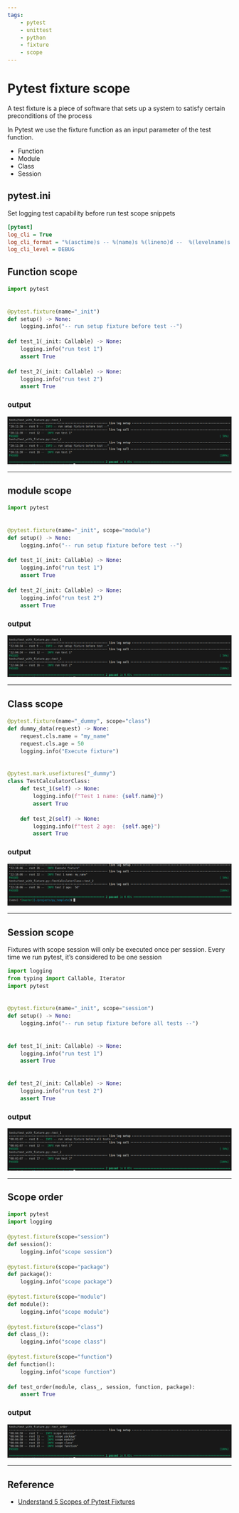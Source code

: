 ```yaml
---
tags:
    - pytest
    - unittest
    - python
    - fixture
    - scope
---
```

# Pytest fixture scope
A test fixture is a piece of software that sets up a system to satisfy certain preconditions of the process

In Pytest we use the fixture function as an input parameter of the test function.

- Function
- Module
- Class
- Session

## pytest.ini
Set logging test capability before run test scope snippets
 
```ini
[pytest]
log_cli = True
log_cli_format = "%(asctime)s -- %(name)s %(lineno)d --  %(levelname)s %(message)s"
log_cli_level = DEBUG
```

## Function scope

```python
import pytest


@pytest.fixture(name="_init")
def setup() -> None:
    logging.info("-- run setup fixture before test --")

def test_1(_init: Callable) -> None:
    logging.info("run test 1")
    assert True

def test_2(_init: Callable) -> None:
    logging.info("run test 2")
    assert True
```

### output
![](images/function_scope.png)

---

## module scope

```python title="module scope" linenums="1" hl_lines="4"
import pytest


@pytest.fixture(name="_init", scope="module")
def setup() -> None:
    logging.info("-- run setup fixture before test --")

def test_1(_init: Callable) -> None:
    logging.info("run test 1")
    assert True

def test_2(_init: Callable) -> None:
    logging.info("run test 2")
    assert True
``` 

### output

![](images/module_scope.png)

---

## Class scope

```python title="class scope" linenums="1" hl_lines="1"
@pytest.fixture(name="_dummy", scope="class")
def dummy_data(request) -> None:
    request.cls.name = "my_name"
    request.cls.age = 50
    logging.info("Execute fixture")


@pytest.mark.usefixtures("_dummy")
class TestCalculatorClass:
    def test_1(self) -> None:
        logging.info(f"Test 1 name: {self.name}")
        assert True

    def test_2(self) -> None:
        logging.info(f"test 2 age:  {self.age}")
        assert True
``` 

### output

![](images/class_scope.png)

---

## Session scope
Fixtures with scope session will only be executed once per session. Every time we run pytest, it’s considered to be one session


```python title="session" linenums="1" hl_lines="6"
import logging
from typing import Callable, Iterator
import pytest


@pytest.fixture(name="_init", scope="session")
def setup() -> None:
    logging.info("-- run setup fixture before all tests --")


def test_1(_init: Callable) -> None:
    logging.info("run test 1")
    assert True


def test_2(_init: Callable) -> None:
    logging.info("run test 2")
    assert True
```

### output

![](images/session_scope.png)

---

## Scope order

```python
import pytest
import logging

@pytest.fixture(scope="session")
def session():
    logging.info("scope session")
    
@pytest.fixture(scope="package")
def package():
    logging.info("scope package")

@pytest.fixture(scope="module")
def module():
    logging.info("scope module")

@pytest.fixture(scope="class")
def class_():
    logging.info("scope class")

@pytest.fixture(scope="function")
def function():
    logging.info("scope function")

def test_order(module, class_, session, function, package):
    assert True
```

### output

![](images/scope_order.png)

---

## Reference
- [Understand 5 Scopes of Pytest Fixtures](https://betterprogramming.pub/understand-5-scopes-of-pytest-fixtures-1b607b5c19ed)